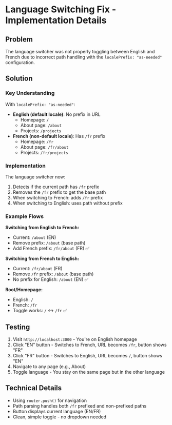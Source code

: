 # Language Switching Fix - Implementation Details

## Problem

The language switcher was not properly toggling between English and French due to incorrect path handling with the `localePrefix: "as-needed"` configuration.

## Solution

### Key Understanding

With `localePrefix: "as-needed"`:

- **English (default locale)**: No prefix in URL
  - Homepage: `/`
  - About page: `/about`
  - Projects: `/projects`
- **French (non-default locale)**: Has `/fr` prefix
  - Homepage: `/fr`
  - About page: `/fr/about`
  - Projects: `/fr/projects`

### Implementation

The language switcher now:

1. Detects if the current path has `/fr` prefix
2. Removes the `/fr` prefix to get the base path
3. When switching to French: adds `/fr` prefix
4. When switching to English: uses path without prefix

### Example Flows

**Switching from English to French:**

- Current: `/about` (EN)
- Remove prefix: `/about` (base path)
- Add French prefix: `/fr/about` (FR) ✅

**Switching from French to English:**

- Current: `/fr/about` (FR)
- Remove `/fr` prefix: `/about` (base path)
- No prefix for English: `/about` (EN) ✅

**Root/Homepage:**

- English: `/`
- French: `/fr`
- Toggle works: `/` ↔ `/fr` ✅

## Testing

1. Visit `http://localhost:3000` - You're on English homepage
2. Click "EN" button - Switches to French, URL becomes `/fr`, button shows "FR"
3. Click "FR" button - Switches to English, URL becomes `/`, button shows "EN"
4. Navigate to any page (e.g., About)
5. Toggle language - You stay on the same page but in the other language

## Technical Details

- Using `router.push()` for navigation
- Path parsing handles both `/fr` prefixed and non-prefixed paths
- Button displays current language (EN/FR)
- Clean, simple toggle - no dropdown needed
